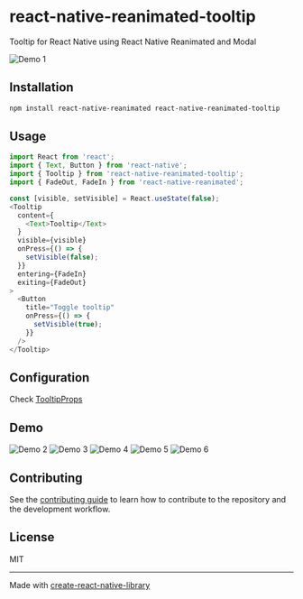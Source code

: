 # react-native-reanimated-tooltip

Tooltip for React Native using React Native Reanimated and Modal

![Demo 1](./demo/1.gif)

## Installation

```sh
npm install react-native-reanimated react-native-reanimated-tooltip
```

## Usage

```ts
import React from 'react';
import { Text, Button } from 'react-native';
import { Tooltip } from 'react-native-reanimated-tooltip';
import { FadeOut, FadeIn } from 'react-native-reanimated';

const [visible, setVisible] = React.useState(false);
<Tooltip
  content={
    <Text>Tooltip</Text>
  }
  visible={visible}
  onPress={() => {
    setVisible(false);
  }}
  entering={FadeIn}
  exiting={FadeOut}
>
  <Button
    title="Toggle tooltip"
    onPress={() => {
      setVisible(true);
    }}
  />
</Tooltip>

```

## Configuration

Check [TooltipProps](https://github.com/johankasperi/react-native-reanimated-tooltip/blob/efd333ae9dea7d1705a8828f2a82ba65338956f2/src/Tooltip.tsx#L29)

## Demo

![Demo 2](./demo/2.gif)
![Demo 3](./demo/3.gif)
![Demo 4](./demo/4.gif)
![Demo 5](./demo/5.gif)
![Demo 6](./demo/6.gif)

## Contributing

See the [contributing guide](CONTRIBUTING.md) to learn how to contribute to the repository and the development workflow.

## License

MIT

---

Made with [create-react-native-library](https://github.com/callstack/react-native-builder-bob)
